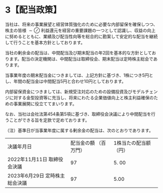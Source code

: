 # 3【配当政策】  

当社は、将来の事業展望と経営体質強化のために必要な内部留保を確保しつつ、株主の皆様 $\sim \oslash$ 利益還元を経営の重要課題の一つとして認識し、収益の向上に努めるとともに、業績及び配当性向等を総合的に勘案して安定的な配当を継続して行うことを基本方針としております。  

当社の剰余金の配当は、中間配当及び期末配当の年2回を基本的な方針としております。配当の決定機関は、中間配当は取締役会、期末配当は定時株主総会であります。  

当事業年度の期末配当金につきましては、上記方針に基づき、1株につき5円とし、年間の配当金は中間配当5円と合わせ10円としております。  

内部留保資金につきましては、新規受注対応のための設備投資及びモデルチェンジに対する金型投資等に充当し、将来にわたる企業価値向上と株主利益確保のための事業展開に役立ててまいります。  

なお、当社は会社法第454条第5項に基づき、取締役会決議により中間配当を行うことができる旨を定款で定めております。  

（注）基準日が当事業年度に属する剰余金の配当は、次のとおりであります。  

<html><body><table><tr><td>决議年月日</td><td>配当金の額 （百万門）</td><td>1株当たの配当额 （円）</td></tr><tr><td>2022年11月11日 取締役会決議</td><td>97</td><td>5. 00</td></tr><tr><td>2023年6月29日 定時株主総会決議</td><td>97</td><td>5.00</td></tr></table></body></html>  